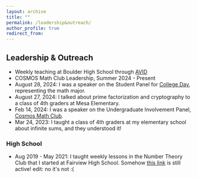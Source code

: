 ```yaml
---
layout: archive
title: ""
permalink: /leadership&outreach/
author_profile: true
redirect_from:
---
```


## Leadership & Outreach
  * Weekly teaching at Boulder High School through <a href="https://boh.bvsd.org/academics/academic-programs/avid-program">AVID</a>
  * COSMOS Math Club Leadership, Summer 2024 - Present
  * August 28, 2024: I was a speaker on the Student Panel for <a href="https://www.colorado.edu/artssciences-advising/college-arts-and-sciences-college-day">College Day</a>, representing the math major.
  * August 27, 2024: I talked about prime factorization and cryptography to a class of 4th graders at Mesa Elementary.
  * Feb 14, 2024: I was a speaker on the Undergraduate Involvement Panel, <a href="https://sites.google.com/colorado.edu/cosmos/home">Cosmos Math Club</a>.
  * Mar 24, 2023: I taught a class of 4th graders at my elementary school about infinite sums, and they understood it!

### High School
  * Aug 2019 - May 2021: I taught weekly lessons in the Number Theory Club that I started at Fairview High School. Somehow <a href="https://fah.bvsd.org/clubs-activities/number-theory-club">this link</a> is still active! edit: no it's not :(
